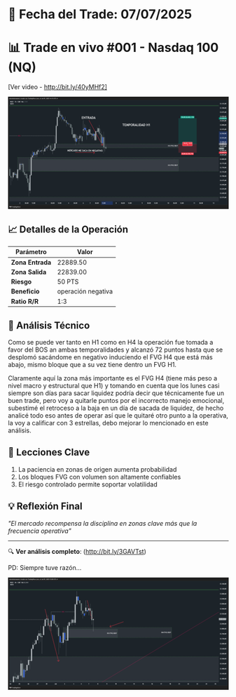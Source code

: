 # 📅 Fecha del Trade: 07/07/2025
# 📊 Trade en vivo #001 - Nasdaq 100 (NQ)

[Ver video - http://bit.ly/40yMHf2]

![Gráfico del Trade](trade_001-2.png)

## 📈 Detalles de la Operación
| Parámetro       | Valor               |
|----------------|---------------------|
| **Zona Entrada** | 22889.50 |
| **Zona Salida**  | 22839.00 |
| **Riesgo**       | 50 PTS  |
| **Beneficio**    | operación negativa |
| **Ratio R/R**    | 1:3             |

## 🎯 Análisis Técnico

Como se puede ver tanto en H1 como en H4 la operación fue tomada a favor del BOS an ambas temporalidades y alcanzó 72 puntos hasta que se desplomó sacándome en negativo induciendo el FVG H4 que está más abajo, mismo bloque que a su vez tiene dentro un FVG H1. 

Claramente aquí la zona más importante es el FVG H4 (tiene más peso a nivel macro y estructural que H1) y tomando en cuenta que los lunes casi siempre son días para sacar liquidez podría decir que técnicamente fue un buen trade, pero voy a quitarle puntos por el incorrecto manejo emocional, subestimé el retroceso a la baja en un día de sacada de liquidez, de hecho analicé todo eso antes de operar así que le quitaré otro punto a la operativa, la voy a calificar con 3 estrellas, debo mejorar lo mencionado en este análisis.

## 📌 Lecciones Clave
1. La paciencia en zonas de origen aumenta probabilidad
2. Los bloques FVG con volumen son altamente confiables
3. El riesgo controlado permite soportar volatilidad

## 💡 Reflexión Final
*"El mercado recompensa la disciplina en zonas clave más que la frecuencia operativa"*

---

🔍 **Ver análisis completo**: (http://bit.ly/3GAVTst)

PD: Siempre tuve razón... 

![Gráfico del Trade](trade_001-3.png)